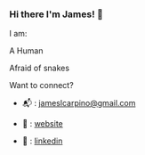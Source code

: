 ### Hi there I'm James! :wave:

I am:

A Human

Afraid of snakes

Want to connect?

  - :mailbox_with_mail: : [jameslcarpino@gmail.com](https://jameslcarpino@gmail.com)
  
  - :round_pushpin: : [website](https://www.jameslcarpino.com)
  
  - :link: : [linkedin](https://www.linkedin.com/in/jameslcarpino) 



